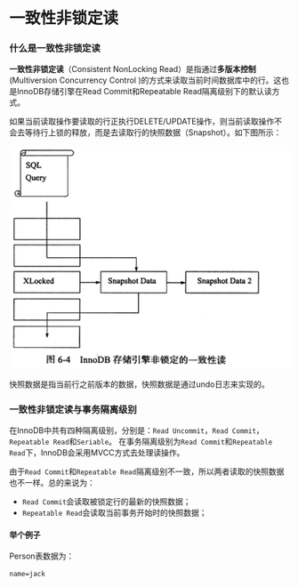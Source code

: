 # 一致性非锁定读

### 什么是一致性非锁定读

**一致性非锁定读**（Consistent NonLocking Read）是指通过**多版本控制**(Multiversion Concurrency Control )的方式来读取当前时间数据库中的行。这也是InnoDB存储引擎在Read Commit和Repeatable Read隔离级别下的默认读方式。

如果当前读取操作要读取的行正执行DELETE/UPDATE操作，则当前读取操作不会去等待行上锁的释放，而是去读取行的快照数据（Snapshot）。如下图所示：

![](images/innodb-mvcc.png)

快照数据是指当前行之前版本的数据，快照数据是通过undo日志来实现的。

### 一致性非锁定读与事务隔离级别

在InnoDB中共有四种隔离级别，分别是：`Read Uncommit`，`Read Commit`，`Repeatable Read`和`Seriable`。 在事务隔离级别为`Read Commit`和`Repeatable Read`下，InnoDB会采用MVCC方式去处理读操作。

由于`Read Commit`和`Repeatable Read`隔离级别不一致，所以两者读取的快照数据也不一样。总的来说为：

* `Read Commit`会读取被锁定行的最新的快照数据；
* `Repeatable Read`会读取当前事务开始时的快照数据；

 #### 举个例子
 
 Person表数据为：
 ```markdown
 name=jack
 ```
